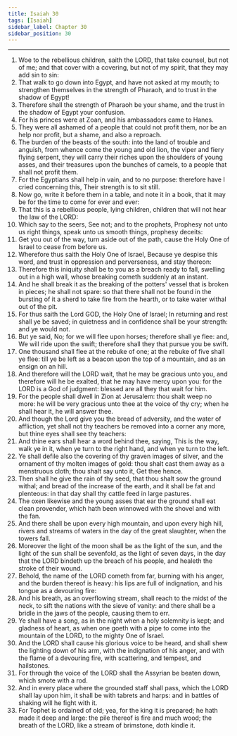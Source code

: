 ```yaml
---
title: Isaiah 30
tags: [Isaiah]
sidebar_label: Chapter 30
sidebar_position: 30
---
```


---
1. Woe to the rebellious children, saith the LORD, that take counsel, but not of me; and that cover with a covering, but not of my spirit, that they may add sin to sin:
2. That walk to go down into Egypt, and have not asked at my mouth; to strengthen themselves in the strength of Pharaoh, and to trust in the shadow of Egypt!
3. Therefore shall the strength of Pharaoh be your shame, and the trust in the shadow of Egypt your confusion.
4. For his princes were at Zoan, and his ambassadors came to Hanes.
5. They were all ashamed of a people that could not profit them, nor be an help nor profit, but a shame, and also a reproach.
6. The burden of the beasts of the south: into the land of trouble and anguish, from whence come the young and old lion, the viper and fiery flying serpent, they will carry their riches upon the shoulders of young asses, and their treasures upon the bunches of camels, to a people that shall not profit them.
7. For the Egyptians shall help in vain, and to no purpose: therefore have I cried concerning this, Their strength is to sit still.
8. Now go, write it before them in a table, and note it in a book, that it may be for the time to come for ever and ever:
9. That this is a rebellious people, lying children, children that will not hear the law of the LORD:
10. Which say to the seers, See not; and to the prophets, Prophesy not unto us right things, speak unto us smooth things, prophesy deceits:
11. Get you out of the way, turn aside out of the path, cause the Holy One of Israel to cease from before us.
12. Wherefore thus saith the Holy One of Israel, Because ye despise this word, and trust in oppression and perverseness, and stay thereon:
13. Therefore this iniquity shall be to you as a breach ready to fall, swelling out in a high wall, whose breaking cometh suddenly at an instant.
14. And he shall break it as the breaking of the potters' vessel that is broken in pieces; he shall not spare: so that there shall not be found in the bursting of it a sherd to take fire from the hearth, or to take water withal out of the pit.
15. For thus saith the Lord GOD, the Holy One of Israel; In returning and rest shall ye be saved; in quietness and in confidence shall be your strength: and ye would not.
16. But ye said, No; for we will flee upon horses; therefore shall ye flee: and, We will ride upon the swift; therefore shall they that pursue you be swift.
17. One thousand shall flee at the rebuke of one; at the rebuke of five shall ye flee: till ye be left as a beacon upon the top of a mountain, and as an ensign on an hill.
18. And therefore will the LORD wait, that he may be gracious unto you, and therefore will he be exalted, that he may have mercy upon you: for the LORD is a God of judgment: blessed are all they that wait for him.
19. For the people shall dwell in Zion at Jerusalem: thou shalt weep no more: he will be very gracious unto thee at the voice of thy cry; when he shall hear it, he will answer thee.
20. And though the Lord give you the bread of adversity, and the water of affliction, yet shall not thy teachers be removed into a corner any more, but thine eyes shall see thy teachers:
21. And thine ears shall hear a word behind thee, saying, This is the way, walk ye in it, when ye turn to the right hand, and when ye turn to the left.
22. Ye shall defile also the covering of thy graven images of silver, and the ornament of thy molten images of gold: thou shalt cast them away as a menstruous cloth; thou shalt say unto it, Get thee hence.
23. Then shall he give the rain of thy seed, that thou shalt sow the ground withal; and bread of the increase of the earth, and it shall be fat and plenteous: in that day shall thy cattle feed in large pastures.
24. The oxen likewise and the young asses that ear the ground shall eat clean provender, which hath been winnowed with the shovel and with the fan.
25. And there shall be upon every high mountain, and upon every high hill, rivers and streams of waters in the day of the great slaughter, when the towers fall.
26. Moreover the light of the moon shall be as the light of the sun, and the light of the sun shall be sevenfold, as the light of seven days, in the day that the LORD bindeth up the breach of his people, and healeth the stroke of their wound.
27. Behold, the name of the LORD cometh from far, burning with his anger, and the burden thereof is heavy: his lips are full of indignation, and his tongue as a devouring fire:
28. And his breath, as an overflowing stream, shall reach to the midst of the neck, to sift the nations with the sieve of vanity: and there shall be a bridle in the jaws of the people, causing them to err.
29. Ye shall have a song, as in the night when a holy solemnity is kept; and gladness of heart, as when one goeth with a pipe to come into the mountain of the LORD, to the mighty One of Israel.
30. And the LORD shall cause his glorious voice to be heard, and shall shew the lighting down of his arm, with the indignation of his anger, and with the flame of a devouring fire, with scattering, and tempest, and hailstones.
31. For through the voice of the LORD shall the Assyrian be beaten down, which smote with a rod.
32. And in every place where the grounded staff shall pass, which the LORD shall lay upon him, it shall be with tabrets and harps: and in battles of shaking will he fight with it.
33. For Tophet is ordained of old; yea, for the king it is prepared; he hath made it deep and large: the pile thereof is fire and much wood; the breath of the LORD, like a stream of brimstone, doth kindle it.